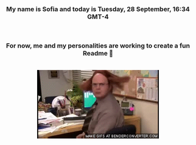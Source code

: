 


<div align="center">
<h3 >My name is Sofia and today is Tuesday, 28 September, 16:34 GMT-4</h3><br>
<h3 >For now, me and my personalities are working to create a fun Readme 👋
</h3><br>
<img src='img/dwight.gif' alt='working...'/>
</div>
